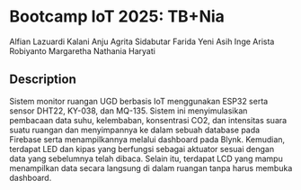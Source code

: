 # Bootcamp IoT 2025: TB+Nia

Alfian Lazuardi Kalani
Anju Agrita Sidabutar
Farida Yeni Asih
Inge Arista Robiyanto
Margaretha Nathania Haryati

## Description

Sistem monitor ruangan UGD berbasis IoT menggunakan ESP32 serta sensor DHT22, KY-038, dan MQ-135. Sistem ini menyimulasikan pembacaan data suhu, kelembaban, konsentrasi CO2, dan intensitas suara suatu ruangan dan menyimpannya ke dalam sebuah database pada Firebase serta menampilkannya melalui dashboard pada Blynk. Kemudian, terdapat LED dan kipas yang berfungsi sebagai aktuator sesuai dengan data yang sebelumnya telah dibaca. Selain itu, terdapat LCD yang mampu menampilkan data secara langsung di dalam ruangan tanpa harus membuka dashboard.

